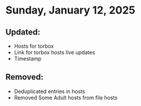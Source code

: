 # Sunday, January 12, 2025
## Updated:
- Hosts for torbox
- Link for torbox hosts live updates
- Timestamp

## Removed:
- Deduplicated entries in hosts
- Removed Some Adult hosts from file hosts